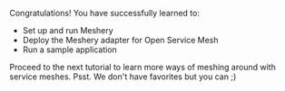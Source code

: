Congratulations! You have successfully learned to:

- Set up and run Meshery
- Deploy the Meshery adapter for Open Service Mesh
- Run a sample application 

Proceed to the next tutorial to learn more ways of meshing around with service meshes.
Psst. We don't have favorites but you can ;)